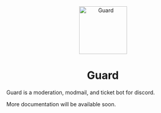 <div align="center">
  <img width="125" alt="Guard" src="https://github.com/user-attachments/assets/d144b33e-b3d9-431e-ba6e-efee0284ca15" />
	<h1>Guard</h1>
</div>
Guard is a moderation, modmail, and ticket bot for discord.  
  
More documentation will be available soon.
